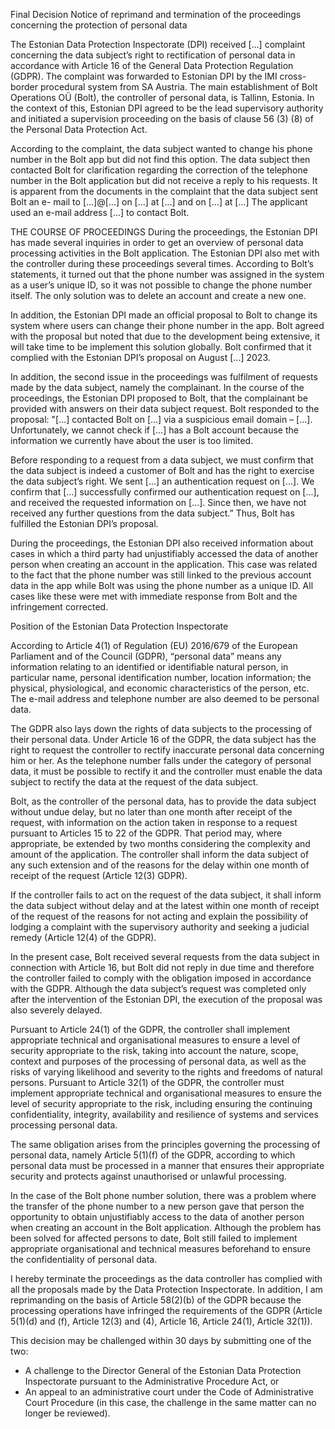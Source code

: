 Final Decision
Notice of reprimand and termination of the proceedings concerning the protection of personal data

The Estonian Data Protection Inspectorate (DPI) received \[...\] complaint concerning the data subject’s right to rectification of personal data in accordance with Article 16 of the General Data Protection Regulation (GDPR). The complaint was forwarded to Estonian DPI by the IMI cross-border procedural system from SA Austria. The main establishment of Bolt Operations OÜ (Bolt), the controller of personal data, is Tallinn, Estonia. In the context of this, Estonian DPI agreed to be the lead supervisory authority and initiated a supervision proceeding on the basis of clause 56 (3) (8) of the Personal Data Protection Act.

According to the complaint, the data subject wanted to change his phone number in the Bolt app but did not find this option. The data subject then contacted Bolt for clarification regarding the correction of the telephone number in the Bolt application but did not receive a reply to his requests. It is apparent from the documents in the complaint that the data subject sent Bolt an e- mail to \[...\]@\[...\] on \[...\] at \[...\] and on \[...\] at \[...\] The applicant used an e-mail address \[...\] to contact Bolt.

THE COURSE OF PROCEEDINGS
During the proceedings, the Estonian DPI has made several inquiries in order to get an overview of personal data processing activities in the Bolt application. The Estonian DPI also met with the controller during these proceedings several times. According to Bolt’s statements, it turned out that the phone number was assigned in the system as a user’s unique ID, so it was not possible to
change the phone number itself. The only solution was to delete an account and create a new one.

In addition, the Estonian DPI made an official proposal to Bolt to change its system where users can change their phone number in the app. Bolt agreed with the proposal but noted that due to the development being extensive, it will take time to be implement this solution globally. Bolt confirmed that it complied with the Estonian DPI’s proposal on August \[...\] 2023.

In addition, the second issue in the proceedings was fulfilment of requests made by the data subject, namely the complainant. In the course of the proceedings, the Estonian DPI proposed to Bolt, that the complainant be provided with answers on their data subject request. Bolt responded to the proposal:
"\[...\] contacted Bolt on \[...\] via a suspicious email domain – \[...\]. Unfortunately, we cannot check if \[...\] has a Bolt account because the information we currently have about the user is too limited. 

Before responding to a request from a data subject, we must confirm that the data subject is indeed a customer of Bolt and has the right to exercise the data subject’s right. We sent \[...\] an authentication request on \[...\]. We confirm that \[...\] successfully confirmed our authentication request on \[...\], and received the requested information on \[...\]. Since then, we have not received any further questions from the data subject.” Thus, Bolt has fulfilled the Estonian DPI’s proposal.

During the proceedings, the Estonian DPI also received information about cases in which a third party had unjustifiably accessed the data of another person when creating an account in the application. This case was related to the fact that the phone number was still linked to the previous account data in the app while Bolt was using the phone number as a unique ID. All cases like these were met with immediate response from Bolt and the infringement corrected.

Position of the Estonian Data Protection Inspectorate

According to Article 4(1) of Regulation (EU) 2016/679 of the European Parliament and of the Council (GDPR), “personal data” means any information relating to an identified or identifiable natural person, in particular name, personal identification number, location information; the physical, physiological, and economic characteristics of the person, etc. The e-mail address and
telephone number are also deemed to be personal data.

The GDPR also lays down the rights of data subjects to the processing of their personal data. Under Article 16 of the GDPR, the data subject has the right to request the controller to rectify inaccurate personal data concerning him or her. As the telephone number falls under the category of personal data, it must be possible to rectify it and the controller must enable the data subject to
rectify the data at the request of the data subject. 

Bolt, as the controller of the personal data, has to provide the data subject without undue delay, but no later than one month after receipt of the request, with information on the action taken in response to a request pursuant to Articles 15 to 22 of the GDPR. That period may, where appropriate, be extended by two months considering the complexity and amount of the application. The controller shall inform the data subject of any such extension and of the reasons for the delay within one month of receipt of the request (Article 12(3) GDPR).

If the controller fails to act on the request of the data subject, it shall inform the data subject without delay and at the latest within one month of receipt of the request of the reasons for not acting and explain the possibility of lodging a complaint with the supervisory authority and seeking a judicial remedy (Article 12(4) of the GDPR).

In the present case, Bolt received several requests from the data subject in connection with Article 16, but Bolt did not reply in due time and therefore the controller failed to comply with the obligation imposed in accordance with the GDPR. Although the data subject’s request was completed only after the intervention of the Estonian DPI, the execution of the proposal was also
severely delayed. 

Pursuant to Article 24(1) of the GDPR, the controller shall implement appropriate technical and organisational measures to ensure a level of security appropriate to the risk, taking into account the nature, scope, context and purposes of the processing of personal data, as well as the risks of varying likelihood and severity to the rights and freedoms of natural persons. Pursuant to Article
32(1) of the GDPR, the controller must implement appropriate technical and organisational measures to ensure the level of security appropriate to the risk, including ensuring the continuing confidentiality, integrity, availability and resilience of systems and services processing personal
data.

The same obligation arises from the principles governing the processing of personal data, namely Article 5(1)(f) of the GDPR, according to which personal data must be processed in a manner that ensures their appropriate security and protects against unauthorised or unlawful processing.

In the case of the Bolt phone number solution, there was a problem where the transfer of the phone number to a new person gave that person the opportunity to obtain unjustifiably access to the data of another person when creating an account in the Bolt application. Although the problem has been solved for affected persons to date, Bolt still failed to implement appropriate organisational and technical measures beforehand to ensure the confidentiality of personal data.

I hereby terminate the proceedings as the data controller has complied with all the proposals made by the Data Protection Inspectorate. In addition, I am reprimanding on the basis of Article 58(2)(b) of the GDPR because the processing operations have infringed the requirements of the GDPR (Article 5(1)(d) and (f), Article 12(3) and (4), Article 16, Article 24(1), Article 32(1)).

This decision may be challenged within 30 days by submitting one of the two:
- A challenge to the Director General of the Estonian Data Protection Inspectorate
pursuant to the Administrative Procedure Act, or
- An appeal to an administrative court under the Code of Administrative Court Procedure (in this case, the challenge in the same matter can no longer be reviewed).
